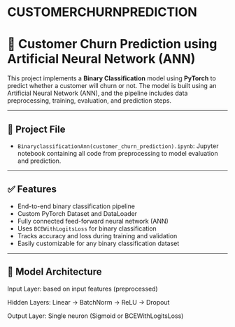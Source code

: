 # CUSTOMERCHURNPREDICTION

# 🔄 Customer Churn Prediction using Artificial Neural Network (ANN)

This project implements a **Binary Classification** model using **PyTorch** to predict whether a customer will churn or not. The model is built using an Artificial Neural Network (ANN), and the pipeline includes data preprocessing, training, evaluation, and prediction steps.

---

## 📁 Project File

- `BinaryclassificationAnn(customer_churn_prediction).ipynb`: Jupyter notebook containing all code from preprocessing to model evaluation and prediction.

---

## ✅ Features

- End-to-end binary classification pipeline
- Custom PyTorch Dataset and DataLoader
- Fully connected feed-forward neural network (ANN)
- Uses `BCEWithLogitsLoss` for binary classification
- Tracks accuracy and loss during training and validation
- Easily customizable for any binary classification dataset

---

## 🧠 Model Architecture

Input Layer: based on input features (preprocessed)

Hidden Layers: Linear → BatchNorm → ReLU → Dropout

Output Layer: Single neuron (Sigmoid or BCEWithLogitsLoss)
